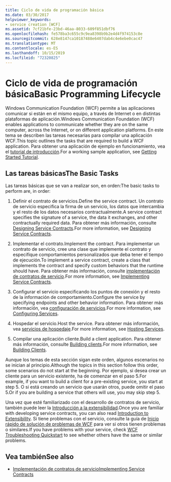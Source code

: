 ```yaml
---
title: Ciclo de vida de programación básica
ms.date: 03/30/2017
helpviewer_keywords:
- service creation [WCF]
ms.assetid: 7cf21bfe-23bd-46aa-8033-609f851dbf76
ms.openlocfilehash: fe578ba3c655c9c9ea8398b9b2e4d4f974153c8e
ms.sourcegitcommit: 628e8147ca10187488e6407dab4c4e6ebe0cac47
ms.translationtype: MT
ms.contentlocale: es-ES
ms.lasthandoff: 10/15/2019
ms.locfileid: "72320825"
---
```

# <a name="basic-programming-lifecycle"></a><span data-ttu-id="1a23e-102">Ciclo de vida de programación básica</span><span class="sxs-lookup"><span data-stu-id="1a23e-102">Basic Programming Lifecycle</span></span>
<span data-ttu-id="1a23e-103">Windows Communication Foundation (WCF) permite a las aplicaciones comunicar si están en el mismo equipo, a través de Internet o en distintas plataformas de aplicación.</span><span class="sxs-lookup"><span data-stu-id="1a23e-103">Windows Communication Foundation (WCF) enables applications to communicate whether they are on the same computer, across the Internet, or on different application platforms.</span></span> <span data-ttu-id="1a23e-104">En este tema se describen las tareas necesarias para compilar una aplicación WCF.</span><span class="sxs-lookup"><span data-stu-id="1a23e-104">This topic outlines the tasks that are required to build a WCF application.</span></span> <span data-ttu-id="1a23e-105">Para obtener una aplicación de ejemplo en funcionamiento, vea el [tutorial de introducción](getting-started-tutorial.md).</span><span class="sxs-lookup"><span data-stu-id="1a23e-105">For a working sample application, see [Getting Started Tutorial](getting-started-tutorial.md).</span></span>  
  
## <a name="the-basic-tasks"></a><span data-ttu-id="1a23e-106">Las tareas básicas</span><span class="sxs-lookup"><span data-stu-id="1a23e-106">The Basic Tasks</span></span>  
 <span data-ttu-id="1a23e-107">Las tareas básicas que se van a realizar son, en orden:</span><span class="sxs-lookup"><span data-stu-id="1a23e-107">The basic tasks to perform are, in order:</span></span>  
  
1. <span data-ttu-id="1a23e-108">Definir el contrato de servicios.</span><span class="sxs-lookup"><span data-stu-id="1a23e-108">Define the service contract.</span></span> <span data-ttu-id="1a23e-109">Un contrato de servicio especifica la firma de un servicio, los datos que intercambia y el resto de los datos necesarios contractualmente.</span><span class="sxs-lookup"><span data-stu-id="1a23e-109">A service contract specifies the signature of a service, the data it exchanges, and other contractually required data.</span></span> <span data-ttu-id="1a23e-110">Para obtener más información, consulte [Designing Service Contracts](designing-service-contracts.md).</span><span class="sxs-lookup"><span data-stu-id="1a23e-110">For more information, see [Designing Service Contracts](designing-service-contracts.md).</span></span>  
  
2. <span data-ttu-id="1a23e-111">Implementar el contrato.</span><span class="sxs-lookup"><span data-stu-id="1a23e-111">Implement the contract.</span></span> <span data-ttu-id="1a23e-112">Para implementar un contrato de servicio, cree una clase que implemente el contrato y especifique comportamientos personalizados que deba tener el tiempo de ejecución.</span><span class="sxs-lookup"><span data-stu-id="1a23e-112">To implement a service contract, create a class that implements the contract and specify custom behaviors that the runtime should have.</span></span> <span data-ttu-id="1a23e-113">Para obtener más información, consulte [implementación de contratos de servicio](implementing-service-contracts.md).</span><span class="sxs-lookup"><span data-stu-id="1a23e-113">For more information, see [Implementing Service Contracts](implementing-service-contracts.md).</span></span>  
  
3. <span data-ttu-id="1a23e-114">Configurar el servicio especificando los puntos de conexión y el resto de la información de comportamiento.</span><span class="sxs-lookup"><span data-stu-id="1a23e-114">Configure the service by specifying endpoints and other behavior information.</span></span> <span data-ttu-id="1a23e-115">Para obtener más información, vea [configuración de servicios](configuring-services.md).</span><span class="sxs-lookup"><span data-stu-id="1a23e-115">For more information, see [Configuring Services](configuring-services.md).</span></span>  
  
4. <span data-ttu-id="1a23e-116">Hospedar el servicio.</span><span class="sxs-lookup"><span data-stu-id="1a23e-116">Host the service.</span></span> <span data-ttu-id="1a23e-117">Para obtener más información, vea [servicios de hospedaje](hosting-services.md).</span><span class="sxs-lookup"><span data-stu-id="1a23e-117">For more information, see [Hosting Services](hosting-services.md).</span></span>  
  
5. <span data-ttu-id="1a23e-118">Compilar una aplicación cliente.</span><span class="sxs-lookup"><span data-stu-id="1a23e-118">Build a client application.</span></span> <span data-ttu-id="1a23e-119">Para obtener más información, consulte [Building clients](building-clients.md).</span><span class="sxs-lookup"><span data-stu-id="1a23e-119">For more information, see [Building Clients](building-clients.md).</span></span>  
  
 <span data-ttu-id="1a23e-120">Aunque los temas de esta sección sigan este orden, algunos escenarios no se inician al principio.</span><span class="sxs-lookup"><span data-stu-id="1a23e-120">Although the topics in this section follow this order, some scenarios do not start at the beginning.</span></span> <span data-ttu-id="1a23e-121">Por ejemplo, si desea crear un cliente para un servicio existente, ha de comenzar en el paso 5.</span><span class="sxs-lookup"><span data-stu-id="1a23e-121">For example, if you want to build a client for a pre-existing service, you start at step 5.</span></span> <span data-ttu-id="1a23e-122">O si está creando un servicio que usarán otros, puede omitir el paso 5.</span><span class="sxs-lookup"><span data-stu-id="1a23e-122">Or if you are building a service that others will use, you may skip step 5.</span></span>  
  
 <span data-ttu-id="1a23e-123">Una vez que esté familiarizado con el desarrollo de contratos de servicio, también puede leer la [Introducción a la extensibilidad](introduction-to-extensibility.md).</span><span class="sxs-lookup"><span data-stu-id="1a23e-123">Once you are familiar with developing service contracts, you can also read [Introduction to Extensibility](introduction-to-extensibility.md).</span></span> <span data-ttu-id="1a23e-124">Si tiene problemas con el servicio, consulte la guía de [Inicio rápido de solución de problemas de WCF](wcf-troubleshooting-quickstart.md) para ver si otros tienen problemas o similares.</span><span class="sxs-lookup"><span data-stu-id="1a23e-124">If you have problems with your service, check [WCF Troubleshooting Quickstart](wcf-troubleshooting-quickstart.md) to see whether others have the same or similar problems.</span></span>  
  
## <a name="see-also"></a><span data-ttu-id="1a23e-125">Vea también</span><span class="sxs-lookup"><span data-stu-id="1a23e-125">See also</span></span>

- [<span data-ttu-id="1a23e-126">Implementación de contratos de servicio</span><span class="sxs-lookup"><span data-stu-id="1a23e-126">Implementing Service Contracts</span></span>](implementing-service-contracts.md)
